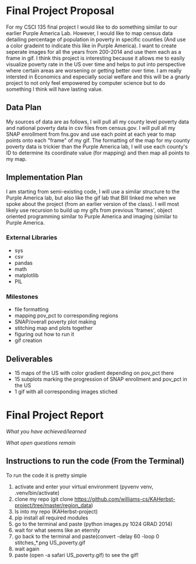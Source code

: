 # Final Project Proposal
For my CSCI 135 final project I would like to do something similar to our earlier Purple America Lab. However, I would like to map census data detailing percentage of population in poverty in specific counties (And use a color gradeint to indicate this like in Purple America). I want to create seperate images for all the years from 200-2014 and use them each as a frame in gif. I think this project is interesting because it allows me to easily visualize poverty rate in the US over time and helps to put into perspective where certain areas are worsening or getting better over time. I am really intersted in Economics and especially social welfare and this will be a gnarly project to not only feel empowered by computer science but to do something I think will have lasting value.

## Data Plan
My sources of data are as follows, I will pull all my county level poverty data and national poverty data in csv files from census.gov. I will pull all my SNAP enrollment from fns.gov and use each point at each year to map points onto each "frame" of my gif.
The formatting of the map for my county poverty data is trickier than the Purple America lab, I will use each county's ID to determine its coordinate value (for mapping) and then map all points to my map.

## Implementation Plan
I am starting from semi-existing code, I will use a similar structure to the Purple America lab, but also like the gif lab that Bill linked me when we spoke about the project (from an earlier version of the class). I will most likely use recursion to build up my gifs from previous 'frames', object oriented programming similar to Purple America and imaging (similar to Purple America.

### External Libraries
- sys
- csv
- pandas
- math
- matplotlib
- PIL

### Milestones
- file formatting
- mapping pov_pct to corresponding regions
- SNAP/overall poverty plot making
- stitching map and plots together
- figuring out how to run it
- gif creation


## Deliverables
- 15 maps of the US with color gradient depending on pov_pct there
- 15 subplots marking the progression of SNAP enrollment and pov_pct in the US
- 1 gif with all corresponding images stiched

# Final Project Report
*What you have achieved/learned*

*What open questions remain*

## Instructions to run the code (From the Terminal)
To run the code it is pretty simple

1) activate and enter your virtual environment (pyvenv venv, .venv/bin/activate)
2) clone my repo (git clone https://github.com/williams-cs/KAHerbst-project/tree/master/region_data)
3) ls into my repo (KAHerbst-project)
4) pip install all required modules
4) go to the terminal and paste (python images.py 1024 GRAD 2014)
5) wait for what seems like an eternity
6) go back to the terminal and paste(convert -delay 60 -loop 0 stitches_*.png US_poverty.gif
7) wait again
8) paste (open -a safari US_poverty.gif) to see the gif!

